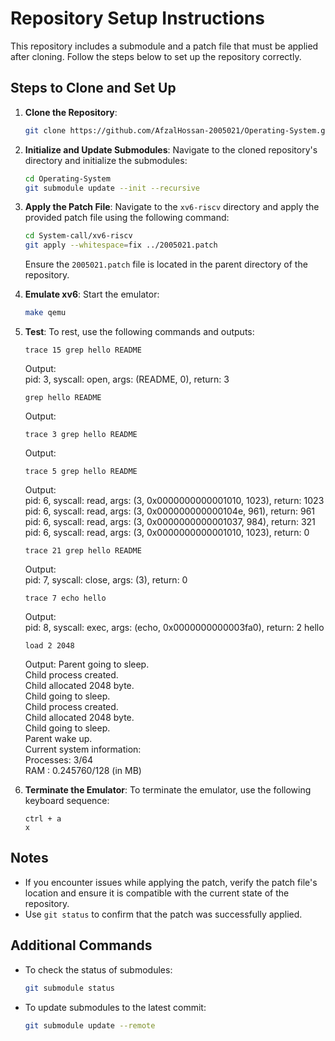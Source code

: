# Repository Setup Instructions

This repository includes a submodule and a patch file that must be applied after cloning. Follow the steps below to set up the repository correctly.

## Steps to Clone and Set Up

1. **Clone the Repository**:
   ```bash
   git clone https://github.com/AfzalHossan-2005021/Operating-System.git
   ```

2. **Initialize and Update Submodules**:
   Navigate to the cloned repository's directory and initialize the submodules:
   ```bash
   cd Operating-System
   git submodule update --init --recursive
   ```

3. **Apply the Patch File**:
   Navigate to the `xv6-riscv` directory and apply the provided patch file using the following command:
   ```bash
   cd System-call/xv6-riscv
   git apply --whitespace=fix ../2005021.patch
   ```

   Ensure the `2005021.patch` file is located in the parent directory of the repository.


4. **Emulate xv6**:
   Start the emulator:
   ```bash
   make qemu
   ```

5. **Test**:
   To rest, use the following commands and outputs:
   ```
   trace 15 grep hello README
   ```
   Output:  
   pid: 3, syscall: open, args: (README, 0), return: 3  
   
   ```
   grep hello README
   ```
   Output:  
  
   ```
   trace 3 grep hello README
   ```
   Output:  
  
   ```
   trace 5 grep hello README
   ```
   Output:  
   pid: 6, syscall: read, args: (3, 0x0000000000001010, 1023), return: 1023  
   pid: 6, syscall: read, args: (3, 0x000000000000104e, 961), return: 961  
   pid: 6, syscall: read, args: (3, 0x0000000000001037, 984), return: 321  
   pid: 6, syscall: read, args: (3, 0x0000000000001010, 1023), return: 0  
  
   ```
   trace 21 grep hello README
   ```
   Output:  
   pid: 7, syscall: close, args: (3), return: 0

   ```
   trace 7 echo hello
   ```
   Output:  
   pid: 8, syscall: exec, args: (echo, 0x0000000000003fa0), return: 2
   hello
     
   ```
   load 2 2048
   ```
   Output:
   Parent going to sleep.  
   Child process created.  
   Child allocated 2048 byte.  
   Child going to sleep.  
   Child process created.  
   Child allocated 2048 byte.  
   Child going to sleep.  
   Parent wake up.  
   Current system information:  
   Processes: 3/64  
   RAM : 0.245760/128 (in MB)  

   
7. **Terminate the Emulator**:
   To terminate the emulator, use the following keyboard sequence:
   ```
   ctrl + a
   x
   ```

## Notes

- If you encounter issues while applying the patch, verify the patch file's location and ensure it is compatible with the current state of the repository.
- Use `git status` to confirm that the patch was successfully applied.

## Additional Commands

- To check the status of submodules:
  ```bash
  git submodule status
  ```
- To update submodules to the latest commit:
  ```bash
  git submodule update --remote
  
